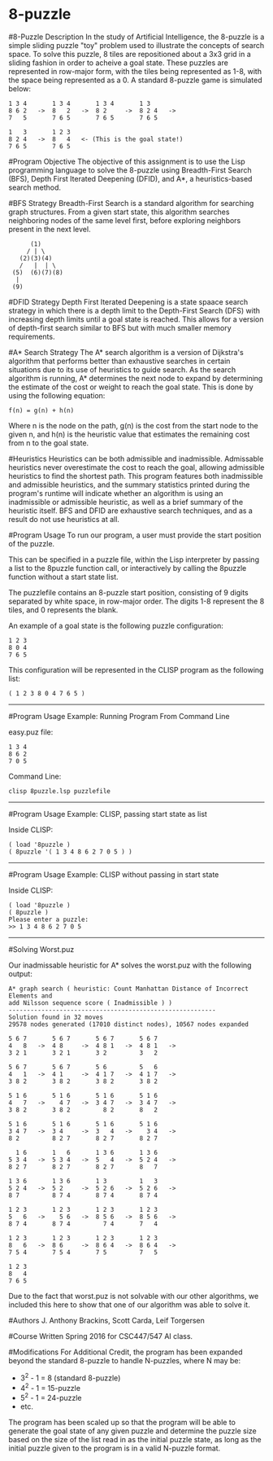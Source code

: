 # 8-puzzle

#8-Puzzle Description
In the study of Artificial Intelligence, the 8-puzzle is a 
simple sliding puzzle "toy" problem used to illustrate the 
concepts of search space. To solve this puzzle, 8 tiles are 
repositioned about a 3x3 grid in a sliding fashion in order 
to acheive a goal state. These puzzles are represented in 
row-major form, with the tiles being represented as 1-8, with 
the space being represented as a 0. A standard 8-puzzle game is 
simulated below:

    1 3 4       1 3 4       1 3 4       1 3         
    8 6 2   ->  8   2   ->  8 2     ->  8 2 4   ->  
    7   5       7 6 5       7 6 5       7 6 5       

    1   3       1 2 3       
    8 2 4   ->  8   4   <- (This is the goal state!)    
    7 6 5       7 6 5       

#Program Objective
The objective of this assignment is to use the Lisp programming 
language to solve the 8-puzzle using Breadth-First Search (BFS), 
Depth First Iterated Deepening (DFID), and A*, a heuristics-based 
search method.

#BFS Strategy
Breadth-First Search is a standard algorithm for searching graph 
structures. From a given start state, this algorithm searches 
neighboring nodes of the same level first, before exploring 
neighbors present in the next level.

          (1)
         / | \
       (2)(3)(4)
       /   |  | \
     (5)  (6)(7)(8)
      |
     (9)
     
     
#DFID Strategy
Depth First Iterated Deepening is a state spaace search strategy 
in which there is a depth limit to the Depth-First Search (DFS) 
with increasing depth limits until a goal state is reached. This 
allows for a version of depth-first search similar to BFS but with 
much smaller memory requirements. 

#A* Search Strategy
The A* search algorithm is a version of Dijkstra's algorithm that 
performs better than exhaustive searches in certain situations due to 
its use of heuristics to guide search.
As the search algorithm is running, A* determines the next node to 
expand by determining the estimate of the cost or weight to reach 
the goal state. This is done by using the following equation:

    f(n) = g(n) + h(n)

Where n is the node on the path, g(n) is the cost from the start 
node to the given n, and h(n) is the heuristic value that estimates 
the remaining cost from n to the goal state.

#Heuristics
Heuristics can be both admissible and inadmissible. Admissable 
heuristics never overestimate the cost to reach the goal, allowing 
admissible heuristics to find the shortest path. This program features 
both inadmissible and admissible heuristics, and the summary statistics 
printed during the program's runtime will indicate whether an algorithm 
is using an inadmissible or admissible heuristic, as well as a brief 
summary of the heuristic itself. BFS and DFID are exhaustive search 
techniques, and as a result do not use heuristics at all.

#Program Usage
To run our program, a user must provide the start position of the puzzle.


This can be specified in a puzzle file, within the Lisp interpreter by 
passing a list to the 8puzzle function call, or interactively by calling 
the 8puzzle function without a start state list.

The puzzlefile contains an 8-puzzle start position, consisting of 9 digits 
separated by white space, in row-major order. The digits 1-8 represent 
the 8 tiles, and 0 represents the blank.

An example of a goal state is the following puzzle configuration:

    1 2 3       
    8 0 4 
    7 6 5

This configuration will be represented in the CLISP program as the 
following list:

    ( 1 2 3 8 0 4 7 6 5 )
    
------------------------------------------------------------

#Program Usage Example: Running Program From Command Line

easy.puz file:

    1 3 4 
    8 6 2 
    7 0 5

Command Line: 

    clisp 8puzzle.lsp puzzlefile

------------------------------------------------------------

#Program Usage Example: CLISP, passing start state as list

Inside CLISP:

    ( load '8puzzle )
    ( 8puzzle '( 1 3 4 8 6 2 7 0 5 ) )

------------------------------------------------------------

#Program Usage Example: CLISP without passing in start state

Inside CLISP:

    ( load '8puzzle )
    ( 8puzzle )
    Please enter a puzzle:
    >> 1 3 4 8 6 2 7 0 5

------------------------------------------------------------


#Solving Worst.puz

Our inadmissable heuristic for A* solves the worst.puz with the following output:

    A* graph search ( heuristic: Count Manhattan Distance of Incorrect Elements and 
    add Nilsson sequence score ( Inadmissible ) )
    ---------------------------------------------------------
    Solution found in 32 moves
    29578 nodes generated (17010 distinct nodes), 10567 nodes expanded

    5 6 7       5 6 7       5 6 7       5 6 7       
    4   8   ->  4 8     ->  4 8 1   ->  4 8 1   ->  
    3 2 1       3 2 1       3 2         3   2       

    5 6 7       5 6 7       5 6         5   6       
    4   1   ->  4 1     ->  4 1 7   ->  4 1 7   ->  
    3 8 2       3 8 2       3 8 2       3 8 2       

    5 1 6       5 1 6       5 1 6       5 1 6       
    4   7   ->    4 7   ->  3 4 7   ->  3 4 7   ->  
    3 8 2       3 8 2         8 2       8   2       

    5 1 6       5 1 6       5 1 6       5 1 6       
    3 4 7   ->  3 4     ->  3   4   ->    3 4   ->  
    8 2         8 2 7       8 2 7       8 2 7       

      1 6       1   6       1 3 6       1 3 6       
    5 3 4   ->  5 3 4   ->  5   4   ->  5 2 4   ->  
    8 2 7       8 2 7       8 2 7       8   7       

    1 3 6       1 3 6       1 3         1   3       
    5 2 4   ->  5 2     ->  5 2 6   ->  5 2 6   ->  
    8 7         8 7 4       8 7 4       8 7 4       

    1 2 3       1 2 3       1 2 3       1 2 3       
    5   6   ->    5 6   ->  8 5 6   ->  8 5 6   ->  
    8 7 4       8 7 4         7 4       7   4       

    1 2 3       1 2 3       1 2 3       1 2 3       
    8   6   ->  8 6     ->  8 6 4   ->  8 6 4   ->  
    7 5 4       7 5 4       7 5         7   5       

    1 2 3       
    8   4       
    7 6 5
    
Due to the fact that worst.puz is not solvable with our other algorithms,
we included this here to show that one of our algorithm was able to solve it.

#Authors
J. Anthony Brackins, Scott Carda, Leif Torgersen

#Course
Written Spring 2016 for CSC447/547 AI class.

#Modifications
For Additional Credit, the program has been expanded beyond the 
standard 8-puzzle to handle N-puzzles, where N may be:

* 3<sup>2</sup> - 1 = 8 (standard 8-puzzle)
* 4<sup>2</sup> - 1 = 15-puzzle
* 5<sup>2</sup> - 1 = 24-puzzle
* etc.

The program has been scaled up so that the program will be able to 
generate the goal state of any given puzzle and determine the puzzle 
size based on the size of the list read in as the initial puzzle state,
as long as the initial puzzle given to the program is in a valid 
N-puzzle format.
